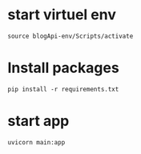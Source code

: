 # start virtuel env
    source blogApi-env/Scripts/activate

# Install packages
    pip install -r requirements.txt

# start app
    uvicorn main:app